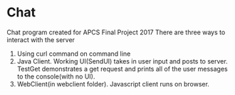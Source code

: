 # Chat
Chat program created for APCS Final Project 2017
There are three ways to interact with the server
1. Using curl command on command line
2. Java Client. Working UI(SendUI) takes in user input and posts to server. TestGet demonstrates a get request and prints all of the user messages to the console(with no UI).
3. WebClient(in webclient folder). Javascript client runs on browser.

